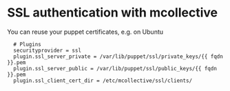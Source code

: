 SSL authentication with mcollective
===================================

You can reuse your puppet certificates, e.g. on Ubuntu

```
  # Plugins
  securityprovider = ssl
  plugin.ssl_server_private = /var/lib/puppet/ssl/private_keys/{{ fqdn }}.pem
  plugin.ssl_server_public = /var/lib/puppet/ssl/public_keys/{{ fqdn }}.pem
  plugin.ssl_client_cert_dir = /etc/mcollective/ssl/clients/
```